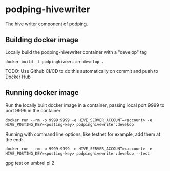 # podping-hivewriter
The hive writer component of podping.

## Building docker image

Locally build the podping-hivewriter container with a "develop" tag

`docker build -t podpinghivewriter:develop .`

TODO: Use Github CI/CD to do this automatically on commit and push to Docker Hub

## Running docker image

Run the locally built docker image in a container, passing local port 9999 to port 9999 in the container

`docker run --rm -p 9999:9999 -e HIVE_SERVER_ACCOUNT=<account> -e HIVE_POSTING_KEY=<posting-key> podpinghivewriter:develop`

Running with command line options, like testnet for example, add them at the end:

`docker run --rm -p 9999:9999 -e HIVE_SERVER_ACCOUNT=<account> -e HIVE_POSTING_KEY=<posting-key> podpinghivewriter:develop --test`

gpg test on umbrel pi 2